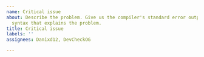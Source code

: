 ```yaml
---
name: Critical issue
about: Describe the problem. Give us the compiler's standard error output and the
  syntax that explains the problem.
title: Critical issue
labels: ''
assignees: Danixd12, DevCheckOG

---
```



